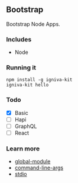 ## Bootstrap

Bootstrap Node Apps.

### Includes

- Node

### Running it

```
npm install -g igniva-kit
igniva-kit hello
```

### Todo

- [x] Basic
- [ ] Hapi
- [ ] GraphQL
- [ ] React

### Learn more

- [global-module](https://ourcodeworld.com/articles/read/393/how-to-create-a-global-module-for-node-js-properly)
- [command-line-args](https://github.com/75lb/command-line-args/)
- [stdio](https://github.com/sgmonda/stdio)
